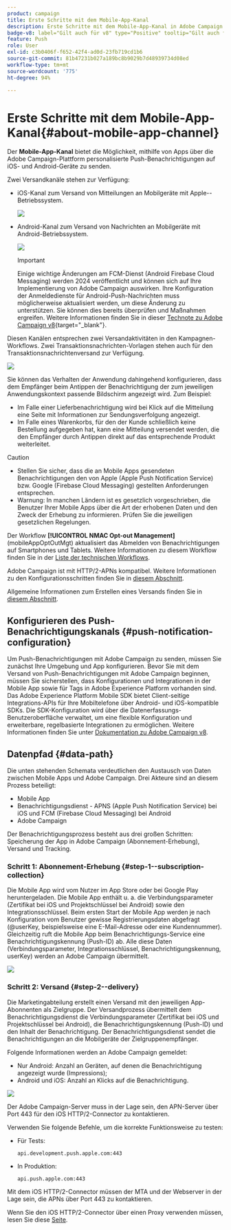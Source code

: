 ```yaml
---
product: campaign
title: Erste Schritte mit dem Mobile-App-Kanal
description: Erste Schritte mit dem Mobile-App-Kanal in Adobe Campaign
badge-v8: label="Gilt auch für v8" type="Positive" tooltip="Gilt auch für Campaign v8"
feature: Push
role: User
exl-id: c3b0406f-f652-42f4-ad0d-23fb719cd1b6
source-git-commit: 81b47231b027a189bc8b9029b7d48939734d08ed
workflow-type: tm+mt
source-wordcount: '775'
ht-degree: 94%

---
```


# Erste Schritte mit dem Mobile-App-Kanal{#about-mobile-app-channel}

Der **Mobile-App-Kanal** bietet die Möglichkeit, mithilfe von Apps über die Adobe Campaign-Plattform personalisierte Push-Benachrichtigungen auf iOS- und Android-Geräte zu senden.

Zwei Versandkanäle stehen zur Verfügung:

* iOS-Kanal zum Versand von Mitteilungen an Mobilgeräte mit Apple--Betriebssystem.

  ![](assets/nmac_intro_2.png)

* Android-Kanal zum Versand von Nachrichten an Mobilgeräte mit Android-Betriebssystem.

  ![](assets/nmac_intro_1.png)

  >[!IMPORTANT]
  >
  >Einige wichtige Änderungen am FCM-Dienst (Android Firebase Cloud Messaging) werden 2024 veröffentlicht und können sich auf Ihre Implementierung von Adobe Campaign auswirken. Ihre Konfiguration der Anmeldedienste für Android-Push-Nachrichten muss möglicherweise aktualisiert werden, um diese Änderung zu unterstützen. Sie können dies bereits überprüfen und Maßnahmen ergreifen. Weitere Informationen finden Sie in dieser [Technote zu Adobe Campaign v8](https://experienceleague.adobe.com/docs/campaign/technotes-ac/tn-new/push-technote.html?lang=de){target="_blank"}.

Diesen Kanälen entsprechen zwei Versandaktivitäten in den Kampagnen-Workflows. Zwei Transaktionsnachrichten-Vorlagen stehen auch für den Transaktionsnachrichtenversand zur Verfügung.

![](assets/nmac_intro_3.png)


Sie können das Verhalten der Anwendung dahingehend konfigurieren, dass dem Empfänger beim Antippen der Benachrichtigung der zum jeweiligen Anwendungskontext passende Bildschirm angezeigt wird. Zum Beispiel:

* Im Falle einer Lieferbenachrichtigung wird bei Klick auf die Mitteilung eine Seite mit Informationen zur Sendungsverfolgung angezeigt.
* Im Falle eines Warenkorbs, für den der Kunde schließlich keine Bestellung aufgegeben hat, kann eine Mitteilung versendet werden, die den Empfänger durch Antippen direkt auf das entsprechende Produkt weiterleitet.

>[!CAUTION]
>
>* Stellen Sie sicher, dass die an Mobile Apps gesendeten Benachrichtigungen den von Apple (Apple Push Notification Service) bzw. Google (Firebase Cloud Messaging) gestellten Anforderungen entsprechen.
>* Warnung: In manchen Ländern ist es gesetzlich vorgeschrieben, die Benutzer Ihrer Mobile Apps über die Art der erhobenen Daten und den Zweck der Erhebung zu informieren. Prüfen Sie die jeweiligen gesetzlichen Regelungen.

Der Workflow **[!UICONTROL NMAC Opt-out Management]** (mobileAppOptOutMgt) aktualisiert das Abmelden von Benachrichtigungen auf Smartphones und Tablets. Weitere Informationen zu diesem Workflow finden Sie in der [Liste der technischen Workflows](../../workflow/using/about-technical-workflows.md).

Adobe Campaign ist mit HTTP/2-APNs kompatibel. Weitere Informationen zu den Konfigurationsschritten finden Sie in [diesem Abschnitt](configuring-the-mobile-application.md).

Allgemeine Informationen zum Erstellen eines Versands finden Sie in [diesem Abschnitt](steps-about-delivery-creation-steps.md).


## Konfigurieren des Push-Benachrichtigungskanals {#push-notification-configuration}

Um Push-Benachrichtigungen mit Adobe Campaign zu senden, müssen Sie zunächst Ihre Umgebung und App konfigurieren. Bevor Sie mit dem Versand von Push-Benachrichtigungen mit Adobe Campaign beginnen, müssen Sie sicherstellen, dass Konfigurationen und Integrationen in der Mobile App sowie für Tags in Adobe Experience Platform vorhanden sind. Das Adobe Experience Platform Mobile SDK bietet Client-seitige Integrations-APIs für Ihre Mobiltelefone über Android- und iOS-kompatible SDKs. Die SDK-Konfiguration wird über die Datenerfassungs-Benutzeroberfläche verwaltet, um eine flexible Konfiguration und erweiterbare, regelbasierte Integrationen zu ermöglichen. Weitere Informationen finden Sie unter [Dokumentation zu Adobe Campaign v8](https://experienceleague.adobe.com/en/docs/campaign/campaign-v8/send/push/push-settings).


## Datenpfad {#data-path}

Die unten stehenden Schemata verdeutlichen den Austausch von Daten zwischen Mobile Apps und Adobe Campaign. Drei Akteure sind an diesem Prozess beteiligt:

* Mobile App
* Benachrichtigungsdienst - APNS (Apple Push Notification Service) bei iOS und FCM (Firebase Cloud Messaging) bei Android
* Adobe Campaign

Der Benachrichtigungsprozess besteht aus drei großen Schritten: Speicherung der App in Adobe Campaign (Abonnement-Erhebung), Versand und Tracking.

### Schritt 1: Abonnement-Erhebung {#step-1--subscription-collection}

Die Mobile App wird vom Nutzer im App Store oder bei Google Play heruntergeladen. Die Mobile App enthält u. a. die Verbindungsparameter (Zertifikat bei iOS und Projektschlüssel bei Android) sowie den Integrationsschlüssel. Beim ersten Start der Mobile App werden je nach Konfiguration vom Benutzer gewisse Registrierungsdaten abgefragt (@userKey, beispielsweise eine E-Mail-Adresse oder eine Kundennummer). Gleichzeitig ruft die Mobile App beim Benachrichtigungs-Service eine Benachrichtigungskennung (Push-ID) ab. Alle diese Daten (Verbindungsparameter, Integrationsschlüssel, Benachrichtigungskennung, userKey) werden an Adobe Campaign übermittelt.

![](assets/nmac_register_view.png)

### Schritt 2: Versand {#step-2--delivery}

Die Marketingabteilung erstellt einen Versand mit den jeweiligen App-Abonnenten als Zielgruppe. Der Versandprozess übermittelt dem Benachrichtigungsdienst die Verbindungsparameter (Zertifikat bei iOS und Projektschlüssel bei Android), die Benachrichtigungskennung (Push-ID) und den Inhalt der Benachrichtigung. Der Benachrichtigungsdienst sendet die Benachrichtigungen an die Mobilgeräte der Zielgruppenempfänger.

Folgende Informationen werden an Adobe Campaign gemeldet:

* Nur Android: Anzahl an Geräten, auf denen die Benachrichtigung angezeigt wurde (Impressions);
* Android und iOS: Anzahl an Klicks auf die Benachrichtigung.

![](assets/nmac_delivery_view.png)

Der Adobe Campaign-Server muss in der Lage sein, den APN-Server über Port 443 für den iOS HTTP/2-Connector zu kontaktieren. 

Verwenden Sie folgende Befehle, um die korrekte Funktionsweise zu testen:

* Für Tests:

  ```
  api.development.push.apple.com:443
  ```

* In Produktion:

  ```
  api.push.apple.com:443
  ```

Mit dem iOS HTTP/2-Connector müssen der MTA und der Webserver in der Lage sein, die APNs über Port 443 zu kontaktieren.

Wenn Sie den iOS HTTP/2-Connector über einen Proxy verwenden müssen, lesen Sie diese [Seite](../../installation/using/file-res-management.md#proxy-connection-configuration).

